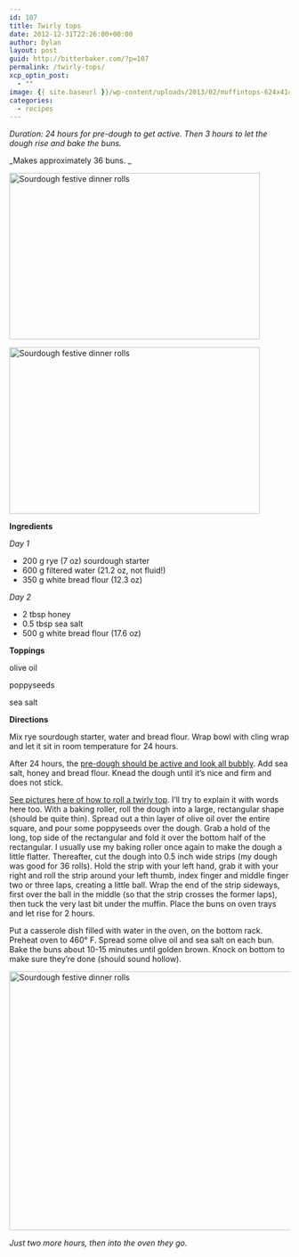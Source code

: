 ```yaml
---
id: 107
title: Twirly tops
date: 2012-12-31T22:26:00+00:00
author: Dylan
layout: post
guid: http://bitterbaker.com/?p=107
permalink: /twirly-tops/
xcp_optin_post:
  - ""
image: {{ site.baseurl }}/wp-content/uploads/2013/02/muffintops-624x414.jpg
categories:
  - recipes
---
```

_Duration: 24 hours for pre-dough to get active. Then 3 hours to let the dough rise and bake the buns._
  
_Makes approximately 36 buns. _

<p class="recipe-icon">
  <img class="recipe-icon alignright pinthis" title="Sourdough festive dinner rolls | bitterbaker.com" alt="Sourdough festive dinner rolls" src="http://bitterbaker.com/images/muffintops-mini.jpg" width="450" height="299" />
</p>

<p class="">
  <img class=" alignright pinthis" title="Sourdough festive dinner rolls | bitterbaker.com" alt="Sourdough festive dinner rolls" src="http://bitterbaker.com/images/muffintops.jpg" width="450" height="299" />
</p>

**Ingredients**

_Day 1_

  * 200 g rye (7 oz) sourdough starter
  * 600 g filtered water (21.2 oz, not fluid!)
  * 350 g white bread flour (12.3 oz)

_Day 2_

  * 2 tbsp honey
  * 0.5 tbsp sea salt
  * 500 g white bread flour (17.6 oz)

**Toppings**
  
olive oil
  
poppyseeds
  
sea salt

**Directions**
  
Mix rye sourdough starter, water and bread flour. Wrap bowl with cling wrap and let it sit in room temperature for 24 hours.

After 24 hours, the <a title="What an active pre-dough looks like" href="http://bitterbaker.com/what-an-active-pre-dough-looks-like/" target="_blank">pre-dough should be active and look all bubbly</a>. Add sea salt, honey and bread flour. Knead the dough until it’s nice and firm and does not stick.

<a title="How to roll a twirly top" href="/how-to-roll-a-twirly-top/" target="_blank">See pictures here of how to roll a twirly top</a>. I&#8217;ll try to explain it with words here too. With a baking roller, roll the dough into a large, rectangular shape (should be quite thin). Spread out a thin layer of olive oil over the entire square, and pour some poppyseeds over the dough. Grab a hold of the long, top side of the rectangular and fold it over the bottom half of the rectangular. I usually use my baking roller once again to make the dough a little flatter. Thereafter, cut the dough into 0.5 inch wide strips (my dough was good for 36 rolls). Hold the strip with your left hand, grab it with your right and roll the strip around your left thumb, index finger and middle finger two or three laps, creating a little ball. Wrap the end of the strip sideways, first over the ball in the middle (so that the strip crosses the former laps), then tuck the very last bit under the muffin. Place the buns on oven trays and let rise for 2 hours.

Put a casserole dish filled with water in the oven, on the bottom rack. Preheat oven to 460° F. Spread some olive oil and sea salt on each bun. Bake the buns about 10-15 minutes until golden brown. Knock on bottom to make sure they&#8217;re done (should sound hollow).

<img class="pinthis" title="Sourdough festive dinner rolls | bitterbaker.com" alt="Sourdough festive dinner rolls" src="http://bitterbaker.com/images/muffintopsdough.jpg" width="700" height="465" />
  
_Just two more hours, then into the oven they go._